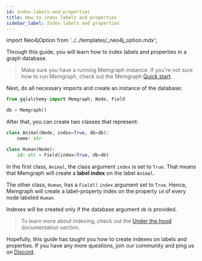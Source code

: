 ```yaml
---
id: index-labels-and-properties
title: How to index labels and properties
sidebar_label: Index labels and properties
---
```


import Neo4jOption from '../../templates/_neo4j_option.mdx';

Through this guide, you will learn how to index labels and properties in a graph
database.

> Make sure you have a running Memgraph instance. If you're not sure how to run
> Memgraph, check out the Memgraph [Quick start](/memgraph/#quick-start).

Next, do all necessary imports and create an instance of the database:

```python
from gqlalchemy import Memgraph, Node, Field

db = Memgraph()
```

<Neo4jOption/>

After that, you can create two classes that represent:

```python
class Animal(Node, index=True, db=db):
    name: str

class Human(Node):
    id: str = Field(index=True, db=db)
```

In the first class, `Animal`, the class argument `index` is set to `True`. That
means that Memgraph will create a **label index** on the label `Animal`.

The other class, `Human`, has a `Field()` `index` argument set to `True`. Hence,
Memgraph will create a label-property index on the property `id` of every node
labeled `Human`.

Indexes will be created only if the database argument `db` is provided.

> To learn more about indexing, check out the [Under the
> hood](/memgraph/under-the-hood/indexing) documentation section.

Hopefully, this guide has taught you how to create indexes on labels and
properties. If you have any more questions, join our community and ping us on
[Discord](https://discord.gg/memgraph).
